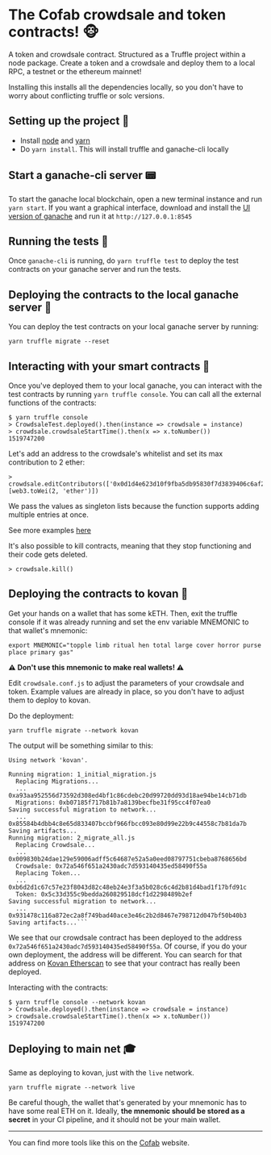 # The Cofab crowdsale and token contracts! 🐵

A token and crowdsale contract. Structured as a Truffle project within a node
package. Create a token and a crowdsale and deploy them to a local RPC, a
testnet or the ethereum mainnet!

Installing this installs all the dependencies locally, so you don't have to
worry about conflicting truffle or solc versions.

## Setting up the project 🔧

* Install [node](https://nodejs.org) and [yarn](https://yarnpkg.com/)
* Do `yarn install`. This will install truffle and ganache-cli locally

## Start a ganache-cli server 📟

To start the ganache local blockchain, open a new terminal instance and run
`yarn start`. If you want a graphical interface, download and install the [UI
version of ganache](https://truffleframework.com/ganache) and run it at
`http://127.0.0.1:8545`

## Running the tests 🚂

Once `ganache-cli` is running, do `yarn truffle test` to deploy
the test contracts on your ganache server and run the tests.

## Deploying the contracts to the local ganache server 🚀

You can deploy the test contracts on your local ganache server by
running:

`yarn truffle migrate --reset`

## Interacting with your smart contracts 🎹

Once you've deployed them to your local ganache, you can interact with
the test contracts by running `yarn truffle console`. You can call all the
external functions of the contracts:

```
$ yarn truffle console
> CrowdsaleTest.deployed().then(instance => crowdsale = instance)
> crowdsale.crowdsaleStartTime().then(x => x.toNumber())
1519747200
```

Let's add an address to the crowdsale's whitelist and set its max
contribution to 2 ether:

```
> crowdsale.editContributors(['0x0d1d4e623d10f9fba5db95830f7d3839406c6af2'],[web3.toWei(2, 'ether')])
```

We pass the values as singleton lists because the function supports
adding multiple entries at once.

See more examples [here](README_NOOB.md)


It's also possible to kill contracts, meaning that they stop functioning and their
code gets deleted.

```
> crowdsale.kill()
```

## Deploying the contracts to kovan 🎷

Get your hands on a wallet that has some kETH. Then, exit the truffle console
if it was already running and set the env variable MNEMONIC to that wallet's
mnemonic:

`export MNEMONIC="topple limb ritual hen total large cover horror purse place primary gas"`

**⚠️ Don't use this mnemonic to make real wallets! ⚠️**

Edit `crowdsale.conf.js` to adjust the parameters of your crowdsale and token.
Example values are already in place, so you don't have to adjust them to deploy
to kovan.

Do the deployment:

`yarn truffle migrate --network kovan`

The output will be something similar to this:

````
Using network 'kovan'.

Running migration: 1_initial_migration.js
  Replacing Migrations...
  ... 0xa93aa952556d73592d308ed4bf1c86cdebc20d99720dd93d18ae94be14cb71db
  Migrations: 0xb07185f717b81b7a8139becfbe31f95cc4f07ea0
Saving successful migration to network...
  ... 0x85584b4dbb4c8e65d833407bccbf966fbcc093e80d99e22b9c44558c7b81da7b
Saving artifacts...
Running migration: 2_migrate_all.js
  Replacing Crowdsale...
  ... 0x009830b24dae129e59006adff5c64687e52a5a0eed08797751cbeba8768656bd
  Crowdsale: 0x72a546f651a2430adc7d593140435ed58490f55a
  Replacing Token...
  ... 0xb6d2d1c67c57e23f8043d82c48eb24e3f3a5b028c6c4d2b81d4bad1f17bfd91c
  Token: 0x5c33d355c9bedda260829518dcf1d2298489b2ef
Saving successful migration to network...
  ... 0x931478c116a872ec2a8f749bad40ace3e46c2b2d8467e798712d047bf50b40b3
Saving artifacts...```
````

We see that our crowdsale contract has been deployed to the address
`0x72a546f651a2430adc7d593140435ed58490f55a`. Of course, if you do your
own deployment, the address will be different. You can search for that
address on [Kovan Etherscan](https://kovan.etherscan.io) to see that
your contract has really been deployed.

Interacting with the contracts:

```
$ yarn truffle console --network kovan
> Crowdsale.deployed().then(instance => crowdsale = instance)
> crowdsale.crowdsaleStartTime().then(x => x.toNumber())
1519747200
```

## Deploying to main net 🎓

Same as deploying to kovan, just with the `live` network.

`yarn truffle migrate --network live`

Be careful though, the wallet that's generated by your mnemonic has to have some
real ETH on it. Ideally, **the mnemonic should be stored as a secret** in your
CI pipeline, and it should not be your main wallet.

---

You can find more tools like this on the [Cofab](https://cofablab.com/) website.
